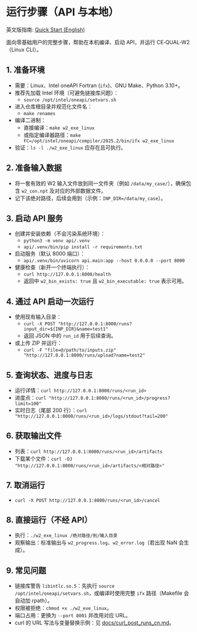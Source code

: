 # 运行步骤（API 与本地）

英文版指南: [Quick Start (English)](QuickStart.md)

面向零基础用户的完整步骤，帮助在本机编译、启动 API，并运行 CE‑QUAL‑W2（Linux CLI）。

## 1. 准备环境
- 需要：Linux、Intel oneAPI Fortran (`ifx`)、GNU Make、Python 3.10+。
- 推荐先加载 Intel 环境（可避免链接库问题）：
  - `source /opt/intel/oneapi/setvars.sh`
- 进入仓库根目录并规范化文件名：
  - `make renames`
- 编译二进制：
  - 直接编译：`make w2_exe_linux`
  - 或指定编译器路径：`make FC=/opt/intel/oneapi/compiler/2025.2/bin/ifx w2_exe_linux`
- 验证：`ls -l ./w2_exe_linux` 应存在且可执行。

## 2. 准备输入数据
- 将一套有效的 W2 输入文件放到同一文件夹（例如 `/data/my_case/`），确保包含 `w2_con.npt` 及对应的外部数据文件。
- 记下该绝对路径，后续会用到（示例：`INP_DIR=/data/my_case`）。

## 3. 启动 API 服务
- 创建并安装依赖（不会污染系统环境）：
  - `python3 -m venv api/.venv`
  - `api/.venv/bin/pip install -r requirements.txt`
- 启动服务（默认 8000 端口）：
  - `api/.venv/bin/uvicorn api.main:app --host 0.0.0.0 --port 8000`
- 健康检查（新开一个终端执行）：
  - `curl http://127.0.0.1:8000/health`
  - 返回中 `w2_bin_exists: true` 且 `w2_bin_executable: true` 表示可用。

## 4. 通过 API 启动一次运行
- 使用现有输入目录：
  - `curl -X POST "http://127.0.0.1:8000/runs?input_dir=${INP_DIR}&name=test1"`
  - 返回 JSON 中的 `run_id` 用于后续查询。
- 或上传 ZIP 并运行：
  - `curl -F "file=@/path/to/inputs.zip" "http://127.0.0.1:8000/runs/upload?name=test2"`

## 5. 查询状态、进度与日志
- 运行详情：`curl http://127.0.0.1:8000/runs/<run_id>`
- 进度点：`curl "http://127.0.0.1:8000/runs/<run_id>/progress?limit=100"`
- 实时日志（尾部 200 行）：`curl "http://127.0.0.1:8000/runs/<run_id>/logs/stdout?tail=200"`

## 6. 获取输出文件
- 列表：`curl http://127.0.0.1:8000/runs/<run_id>/artifacts`
- 下载某个文件：`curl -OJ "http://127.0.0.1:8000/runs/<run_id>/artifacts/<相对路径>"`

## 7. 取消运行
- `curl -X POST http://127.0.0.1:8000/runs/<run_id>/cancel`

## 8. 直接运行（不经 API）
- 执行：`./w2_exe_linux /绝对路径/到/输入目录`
- 观察输出：标准输出与 `w2_progress.log`、`w2_error.log`（若出现 NaN 会生成）。

## 9. 常见问题
- 链接库警告 `libintlc.so.5`：先执行 `source /opt/intel/oneapi/setvars.sh`，或编译时使用完整 `ifx` 路径（Makefile 会自动加 rpath）。
- 权限被拒绝：`chmod +x ./w2_exe_linux`。
- 端口占用：更换为 `--port 8001` 并改用对应 URL。
- curl 的 URL 写法与变量替换示例：见 [docs/curl_post_runs_cn.md](curl_post_runs_cn.md)。
